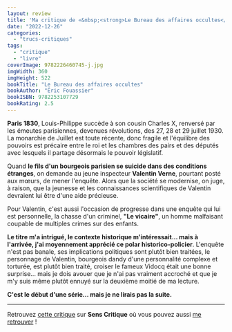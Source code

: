 ```yaml
---
layout: review
title: 'Ma critique de «&nbsp;<strong>Le Bureau des affaires occultes</strong>&nbsp;» de <em>Éric Fouassier</em>'
date: "2022-12-26"
categories: 
  - "trucs-critiques"
tags: 
  - "critique"
  - "livre"
coverImage: 9782226460745-j.jpg
imgWidth: 360
imgHeight: 522
bookTitle: "Le Bureau des affaires occultes"
bookAuthor: "Éric Fouassier"
bookISBN: 9782253107729  
bookRating: 2.5
---
```


<strong>Paris 1830</strong>, Louis-Philippe succède à son cousin Charles X, renversé par les émeutes parisiennes, devenues révolutions, des 27, 28 et 29 juillet 1930. La monarchie de Juillet est toute récente, donc fragile et l'équilibre des pouvoirs est précaire entre le roi et les chambres des pairs et des députés avec lesquels il partage désormais le pouvoir législatif.

Quand <strong>le fils d'un bourgeois parisien se suicide dans des conditions étranges</strong>, on demande au jeune inspecteur <strong>Valentin Verne</strong>, pourtant posté aux mœurs, de mener l'enquête. Alors que la société se modernise, on juge, à raison, que la jeunesse et les connaissances scientifiques de Valentin devraient lui être d'une aide précieuse.

<p>Pour Valentin, c'est aussi l'occasion de progresse dans une enquête qui lui est personnelle, la chasse d'un criminel, <strong>"Le vicaire"</strong>, un homme malfaisant coupable de multiples crimes sur des enfants.</p>

<p><strong>Le titre m'a intrigué, le contexte historique m'intéressait... mais à l'arrivée, j'ai moyennement apprécié ce polar historico-policier</strong>. L'enquête n'est pas banale, ses implications politiques sont plutôt bien traitées, le personnage de Valentin, bourgeois dandy d'une personnalité complexe et torturée, est plutôt bien traité, croiser le fameux Vidocq était une bonne surprise... mais je dois avouer que je n'ai pas vraiment accroché et que je m'y suis même plutôt ennuyé sur la deuxième moitié de ma lecture.</p>

<p><strong>C'est le début d'une série... mais je ne lirais pas la suite.</strong></p>

* * *

Retrouvez [cette critique](https://www.senscritique.com/livre/le_bureau_des_affaires_occultes/critique/281459673) sur **Sens Critique** où vous pouvez aussi [me retrouver](http://www.senscritique.com/Arnaud_Malon) !
